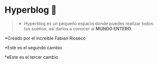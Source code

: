 # Hyperblog 💚
> - Hyperblog es un pequeño espacio donde puedes realizar todos tus sueños, así darlos a conocer al **MUNDO ENTERO**.

*Creado por el increible Fabian Rioseco


*Este es el segundo cambio


*eEste es el tercer cambio 
